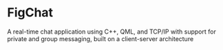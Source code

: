 # FigChat
A real-time chat application using C++, QML, and TCP/IP with support for private and group messaging, built on a client-server architecture
